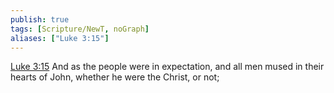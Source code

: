 ```yaml
---
publish: true
tags: [Scripture/NewT, noGraph]
aliases: ["Luke 3:15"]
---
```

[Luke 3:15](https://churchofjesuschrist.org/study/scriptures/nt/luke/3?lang=eng&id=p15#p15) And as the people were in expectation, and all men mused in their hearts of John, whether he were the Christ, or not;
